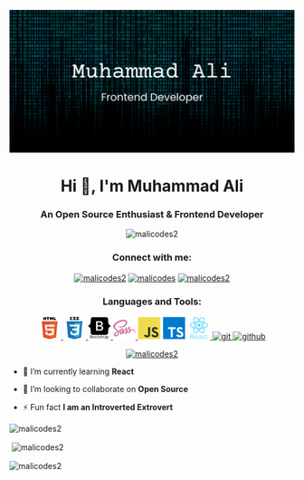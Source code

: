 ![Header](github-header-image.png)
<h1 align="center">Hi 👋, I'm Muhammad Ali</h1>
<h3 align="center">An Open Source Enthusiast & Frontend Developer</h3>

<p align="center"> <img src="https://komarev.com/ghpvc/?username=malicodes2&label=Profile%20views&color=0e75b6&style=flat" alt="malicodes2" /> </p>

<h3 align="center">Connect with me:</h3>
<p align="center">
<a href="https://twitter.com/malicodes2" target="blank"><img align="center" src="https://raw.githubusercontent.com/rahuldkjain/github-profile-readme-generator/master/src/images/icons/Social/twitter.svg" alt="malicodes2" height="30" width="40" /></a>
<a href="https://linkedin.com/in/malicodes" target="blank"><img align="center" src="https://raw.githubusercontent.com/rahuldkjain/github-profile-readme-generator/master/src/images/icons/Social/linked-in-alt.svg" alt="malicodes" height="30" width="40" /></a>
<a href="https://github.com/malicodes2" target="blank"><img align="center" src="https://raw.githubusercontent.com/rahuldkjain/github-profile-readme-generator/master/src/images/icons/Social/github.svg" alt="malicodes2" height="30" width="40" /></a>
</p>

<h3 align="center">Languages and Tools:</h3>
<p align="center"> <a href="https://www.w3.org/html/" target="_blank" rel="noreferrer"> <img src="https://raw.githubusercontent.com/devicons/devicon/master/icons/html5/html5-original-wordmark.svg" alt="html5" width="40" height="40"/> </a> <a href="https://www.w3schools.com/css/" target="_blank" rel="noreferrer"> <img src="https://raw.githubusercontent.com/devicons/devicon/master/icons/css3/css3-original-wordmark.svg" alt="css3" width="40" height="40"/> </a> <a href="https://developer.mozilla.org/en-US/docs/Web/JavaScript" target="_blank" rel="noreferrer"> <a href="https://getbootstrap.com" target="_blank" rel="noreferrer"> <img src="https://raw.githubusercontent.com/devicons/devicon/master/icons/bootstrap/bootstrap-plain-wordmark.svg" alt="bootstrap" width="40" height="40"/> </a> <a href="https://sass-lang.com" target="_blank" rel="noreferrer"> <img src="https://raw.githubusercontent.com/devicons/devicon/master/icons/sass/sass-original.svg" alt="sass" width="40" height="40"/> </a> <img src="https://raw.githubusercontent.com/devicons/devicon/master/icons/javascript/javascript-original.svg" alt="javascript" width="40" height="40"/> <img src="https://raw.githubusercontent.com/devicons/devicon/master/icons/typescript/typescript-original.svg" alt="javascript" width="40" height="40"/> </a> <a href="https://reactjs.org/" target="_blank" rel="noreferrer"> <img src="https://raw.githubusercontent.com/devicons/devicon/master/icons/react/react-original-wordmark.svg" alt="react" width="40" height="40"/> </a> <a href="https://git-scm.com/" target="_blank" rel="noreferrer"> <img src="https://www.vectorlogo.zone/logos/git-scm/git-scm-icon.svg" alt="git" width="40" height="40"/> </a>
<a href="https://github.com/" target="_blank" rel="noreferrer"> <img src="https://www.vectorlogo.zone/logos/github/github-icon.svg" alt="github" width="40" height="40"/> </a>
 </p>

<p align="center"> <a href="https://github.com/ryo-ma/github-profile-trophy"><img src="https://github-profile-trophy.vercel.app/?username=malicodes2" alt="malicodes2" /></a> </p>

- 🌱 I’m currently learning **React**

- 👯 I’m looking to collaborate on **Open Source**

- ⚡ Fun fact **I am an Introverted Extrovert**

<p><img align="center" src="https://github-readme-stats.vercel.app/api/top-langs?username=malicodes2&theme=ocean_dark&show_icons=true&locale=en&layout=compact" alt="malicodes2" /></p>

<p>&nbsp;<img align="center" src="https://github-readme-stats.vercel.app/api?username=malicodes2&theme=ocean_dark&show_icons=true&locale=en" alt="malicodes2" /></p>

<p><img align="center" src="https://github-readme-streak-stats.herokuapp.com/?user=malicodes2&theme=material-palenight" alt="malicodes2" /></p>
